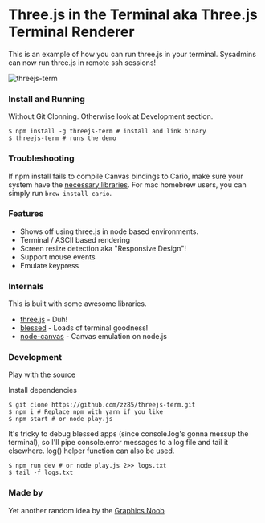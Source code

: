 # Three.js in the Terminal aka Three.js Terminal Renderer

This is an example of how you can run three.js in your terminal.
Sysadmins can now run three.js in remote ssh sessions!

![threejs-term](https://cloud.githubusercontent.com/assets/314997/19834595/b96b3e84-9ea0-11e6-950b-5b3103969a9b.gif)

### Install and Running
Without Git Clonning. Otherwise look at Development section.

```
$ npm install -g threejs-term # install and link binary
$ threejs-term # runs the demo
```

### Troubleshooting
If npm install fails to compile Canvas bindings to Cario, make sure your system have the [necessary libraries](https://github.com/Automattic/node-canvas).
For mac homebrew users, you can simply run `brew install cario`.

### Features
- Shows off using three.js in node based environments.
- Terminal / ASCII based rendering
- Screen resize detection aka "Responsive Design"!
- Support mouse events
- Emulate keypress

### Internals
This is built with some awesome libraries.
- [three.js](https://github.com/mrdoob/three.js/) - Duh!
- [blessed](https://github.com/chjj/blessed) - Loads of terminal goodness!
- [node-canvas](https://github.com/Automattic/node-canvas) - Canvas emulation on node.js

### Development

Play with the [source](https://github.com/zz85/threejs-term/blob/master/play.js)

Install dependencies
```
$ git clone https://github.com/zz85/threejs-term.git
$ npm i # Replace npm with yarn if you like
$ npm start # or node play.js
```

It's tricky to debug blessed apps (since console.log's gonna messup the terminal),
so I'll pipe console.error messages to a log file and tail it elsewhere.
log() helper function can also be used.

```
$ npm run dev # or node play.js 2>> logs.txt
$ tail -f logs.txt
```

### Made by
Yet another random idea by the [Graphics Noob](https://twitter.com/BlurSpline)